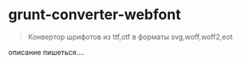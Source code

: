 # grunt-converter-webfont

> Конвертор шрифотов из ttf,otf в форматы svg,woff,woff2,eot

описание пишеться....